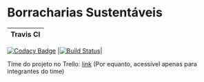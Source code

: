 # Borracharias Sustentáveis

|  Travis CI                     |
| ------------------------------ |
[![Codacy Badge](https://api.codacy.com/project/badge/Grade/4413f0021c174b12bd2f36153e32b2ee)](https://app.codacy.com/app/wagnermarques/borrachariasSustentaveis?utm_source=github.com&utm_medium=referral&utm_content=wagnermarques/borrachariasSustentaveis&utm_campaign=Badge_Grade_Dashboard)
|[![Build Status](https://travis-ci.com/wagnermarques/borrachariasSustentaveis.svg?branch=master)](https://travis-ci.com/wagnermarques/borrachariasSustentaveis.svg?branch=master)|


Time do projeto no Trello: [link](https://trello.com/borrachariasustentavel/home) (Por equanto, acessível apenas para integrantes do time)

